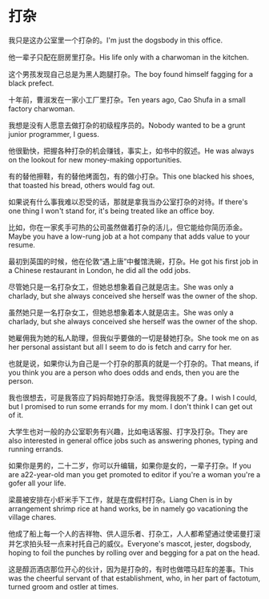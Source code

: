 # 打杂

<p><span class="chinese">我只是这办公室里一个打杂的。</span><span class="english">I'm just the dogsbody in this office.</span></p>

<p><span class="chinese">他一辈子只配在厨房里打杂。</span><span class="english">His life only with a charwoman in the kitchen.</span></p>

<p><span class="chinese">这个男孩发现自己总是为黑人跑腿打杂。</span><span class="english">The boy found himself fagging for a black prefect.</span></p>

<p><span class="chinese">十年前，曹淑发在一家小工厂里打杂。</span><span class="english">Ten years ago, Cao Shufa in a small factory charwoman.</span></p>

<p><span class="chinese">我想是没有人愿意去做打杂的初级程序员的。</span><span class="english">Nobody wanted to be a grunt junior programmer, I guess.</span></p>

<p><span class="chinese">他很勤快，把握各种打杂的机会赚钱，事实上，如书中的叙述。</span><span class="english">He was always on the lookout for new money-making opportunities.</span></p>

<p><span class="chinese">有的替他擦鞋，有的替他烤面包，有的做小打杂。</span><span class="english">This one blacked his shoes, that toasted his bread, others would fag out.</span></p>

<p><span class="chinese">如果说有什么事我难以忍受的话，那就是拿我当办公室打杂的对待。</span><span class="english">If there's one thing I won't stand for, it's being treated like an office boy.</span></p>

<p><span class="chinese">比如，你在一家炙手可热的公司虽然做着打杂的活儿，但它能给你简历添金。</span><span class="english">Maybe you have a low-rung job at a hot company that adds value to your resume.</span></p>

<p><span class="chinese">最初到英国的时候，他在伦敦“遇上唐”中餐馆洗碗，打杂。</span><span class="english">He got his first job in a Chinese restaurant in London, he did all the odd jobs.</span></p>

<p><span class="chinese">尽管她只是一名打杂女工，但她总想象着自己就是店主。</span><span class="english">She was only a charlady, but she always conceived she herself was the owner of the shop.</span></p>

<p><span class="chinese">虽然她只是一名打杂女工，但她总想象着本人就是店主。</span><span class="english">She was only a charlady, but she always conceived she herself was the owner of the shop.</span></p>

<p><span class="chinese">她雇佣我为她的私人助理，但我似乎要做的一切是替她打杂。</span><span class="english">She took me on as her personal assistant but all I seem to do is fetch and carry for her.</span></p>

<p><span class="chinese">也就是说，如果你认为自己是一个打杂的那真的就是一个打杂的。</span><span class="english">That means, if you think you are a person who does odds and ends, then you are the person.</span></p>

<p><span class="chinese">我也很想去，可是我答应了妈妈帮她打杂活。我觉得我脱不了身。</span><span class="english">I wish I could, but I promised to run some errands for my mom. I don't think I can get out of it.</span></p>

<p><span class="chinese">大学生也对一般的办公室职务有兴趣，比如电话客服、打字及打杂。</span><span class="english">They are also interested in general office jobs such as answering phones, typing and running errands.</span></p>

<p><span class="chinese">如果你是男的，二十二岁，你可以升编辑，如果你是女的，一辈子打杂。</span><span class="english">If you are a22-year-old man you get promoted to editor if you're a woman you're a gofer all your life.</span></p>

<p><span class="chinese">梁晨被安排在小虾米手下工作，就是在度假村打杂。</span><span class="english">Liang Chen is in by arrangement shrimp rice at hand works, be in namely go vacationing the village chares.</span></p>

<p><span class="chinese">他成了船上每一个人的吉祥物、供人逗乐者、打杂工，人人都希望通过使诺曼打滚并乞求拍头轻一点来衬托自己的威仪。</span><span class="english">Everyone's mascot, jester, dogsbody, hoping to foil the punches by rolling over and begging for a pat on the head.</span></p>

<p><span class="chinese">这是醇沥酒店那位开心的伙计，因为是打杂的，有时也做喂马赶车的差事。</span><span class="english">This was the cheerful servant of that establishment, who, in her part of factotum, turned groom and ostler at times.</span></p>

